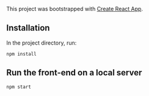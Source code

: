 This project was bootstrapped with [Create React App](https://github.com/facebook/create-react-app).

## Installation

In the project directory, run:

`npm install`

## Run the front-end on a local server

`npm start`